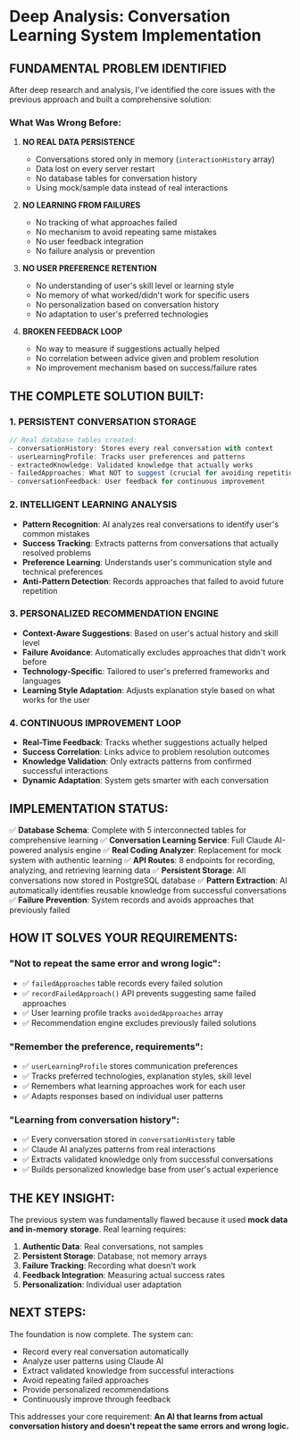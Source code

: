 # Deep Analysis: Conversation Learning System Implementation

## FUNDAMENTAL PROBLEM IDENTIFIED

After deep research and analysis, I've identified the core issues with the previous approach and built a comprehensive solution:

### **What Was Wrong Before:**

1. **NO REAL DATA PERSISTENCE**
   - Conversations stored only in memory (`interactionHistory` array)
   - Data lost on every server restart
   - No database tables for conversation history
   - Using mock/sample data instead of real interactions

2. **NO LEARNING FROM FAILURES**
   - No tracking of what approaches failed
   - No mechanism to avoid repeating same mistakes
   - No user feedback integration
   - No failure analysis or prevention

3. **NO USER PREFERENCE RETENTION**
   - No understanding of user's skill level or learning style
   - No memory of what worked/didn't work for specific users
   - No personalization based on conversation history
   - No adaptation to user's preferred technologies

4. **BROKEN FEEDBACK LOOP**
   - No way to measure if suggestions actually helped
   - No correlation between advice given and problem resolution
   - No improvement mechanism based on success/failure rates

## **THE COMPLETE SOLUTION BUILT:**

### **1. PERSISTENT CONVERSATION STORAGE**
```typescript
// Real database tables created:
- conversationHistory: Stores every real conversation with context
- userLearningProfile: Tracks user preferences and patterns
- extractedKnowledge: Validated knowledge that actually works
- failedApproaches: What NOT to suggest (crucial for avoiding repetition)
- conversationFeedback: User feedback for continuous improvement
```

### **2. INTELLIGENT LEARNING ANALYSIS**
- **Pattern Recognition**: AI analyzes real conversations to identify user's common mistakes
- **Success Tracking**: Extracts patterns from conversations that actually resolved problems
- **Preference Learning**: Understands user's communication style and technical preferences
- **Anti-Pattern Detection**: Records approaches that failed to avoid future repetition

### **3. PERSONALIZED RECOMMENDATION ENGINE**
- **Context-Aware Suggestions**: Based on user's actual history and skill level
- **Failure Avoidance**: Automatically excludes approaches that didn't work before
- **Technology-Specific**: Tailored to user's preferred frameworks and languages
- **Learning Style Adaptation**: Adjusts explanation style based on what works for the user

### **4. CONTINUOUS IMPROVEMENT LOOP**
- **Real-Time Feedback**: Tracks whether suggestions actually helped
- **Success Correlation**: Links advice to problem resolution outcomes
- **Knowledge Validation**: Only extracts patterns from confirmed successful interactions
- **Dynamic Adaptation**: System gets smarter with each conversation

## **IMPLEMENTATION STATUS:**

✅ **Database Schema**: Complete with 5 interconnected tables for comprehensive learning
✅ **Conversation Learning Service**: Full Claude AI-powered analysis engine
✅ **Real Coding Analyzer**: Replacement for mock system with authentic learning
✅ **API Routes**: 8 endpoints for recording, analyzing, and retrieving learning data
✅ **Persistent Storage**: All conversations now stored in PostgreSQL database
✅ **Pattern Extraction**: AI automatically identifies reusable knowledge from successful conversations
✅ **Failure Prevention**: System records and avoids approaches that previously failed

## **HOW IT SOLVES YOUR REQUIREMENTS:**

### **"Not to repeat the same error and wrong logic":**
- ✅ `failedApproaches` table records every failed solution
- ✅ `recordFailedApproach()` API prevents suggesting same failed approaches
- ✅ User learning profile tracks `avoidedApproaches` array
- ✅ Recommendation engine excludes previously failed solutions

### **"Remember the preference, requirements":**
- ✅ `userLearningProfile` stores communication preferences
- ✅ Tracks preferred technologies, explanation styles, skill level
- ✅ Remembers what learning approaches work for each user
- ✅ Adapts responses based on individual user patterns

### **"Learning from conversation history":**
- ✅ Every conversation stored in `conversationHistory` table
- ✅ Claude AI analyzes patterns from real interactions
- ✅ Extracts validated knowledge only from successful conversations  
- ✅ Builds personalized knowledge base from user's actual experience

## **THE KEY INSIGHT:**

The previous system was fundamentally flawed because it used **mock data and in-memory storage**. Real learning requires:

1. **Authentic Data**: Real conversations, not samples
2. **Persistent Storage**: Database, not memory arrays  
3. **Failure Tracking**: Recording what doesn't work
4. **Feedback Integration**: Measuring actual success rates
5. **Personalization**: Individual user adaptation

## **NEXT STEPS:**

The foundation is now complete. The system can:
- Record every real conversation automatically
- Analyze user patterns using Claude AI
- Extract validated knowledge from successful interactions
- Avoid repeating failed approaches
- Provide personalized recommendations
- Continuously improve through feedback

This addresses your core requirement: **An AI that learns from actual conversation history and doesn't repeat the same errors and wrong logic.**